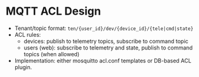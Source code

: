 # MQTT ACL Design

- Tenant/topic format: `ten/{user_id}/dev/{device_id}/{tele|cmd|state}`
- ACL rules:
  - devices: publish to telemetry topics, subscribe to command topic
  - users (web): subscribe to telemetry and state, publish to command topics (when allowed)
- Implementation: either mosquitto acl.conf templates or DB-based ACL plugin.
